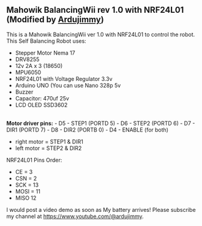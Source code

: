 

<h2>Mahowik BalancingWii rev 1.0 with NRF24L01 (Modified by <a href="https://www.youtube.com/@ardujimmy" target="_blank">Ardujimmy</a>)</h2>


<p>This is a Mahowik BalancingWii ver 1.0 with NRF24L01 to control the robot. This Self Balancing Robot uses:</p>

<ul>
 <li>Stepper Motor Nema 17</li>
 <li>DRV8255</li>
 <li>12v 2A x 3 (18650)</li>
 <li>MPU6050</li>
 <li>NRF24L01 with Voltage Regulator 3.3v</li>
 <li>Arduino UNO (You can use Nano 328p 5v</li>
 <li>Buzzer</li>
 <li>Capacitor: 470uf 25v</li>
 <li>LCD OLED SSD3602</li>
</ul>

<br />
<b>Motor driver pins:</b>
- D5 - STEP1 (PORTD 5)
- D6 - STEP2 (PORTD 6)
- D7 - DIR1 (PORTD 7)
- D8 - DIR2 (PORTB 0)
- D4 - ENABLE (for both)

- right motor = STEP1 & DIR1
- left motor  = STEP2 & DIR2

NRF24L01 Pins Order:
- CE = 3
- CSN = 2
- SCK = 13
- MOSI = 11
- MISO 12

I would post a video demo as soon as My battery arrives!
Please subscribe my channel at https://www.youtube.com/@ardujimmy.

